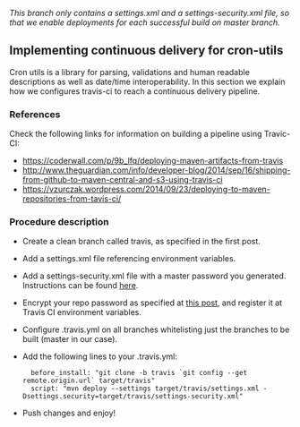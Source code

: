 *This branch only contains a settings.xml and a settings-security.xml file, so that we enable deployments for each successful build on master branch.*

## Implementing continuous delivery for cron-utils
Cron utils is a library for parsing, validations and human readable descriptions as well as date/time interoperability.
In this section we explain how we configures travis-ci to reach a continuous delivery pipeline.


### References
Check the following links for information on building a pipeline using Travic-CI:
* https://coderwall.com/p/9b_lfq/deploying-maven-artifacts-from-travis
* http://www.theguardian.com/info/developer-blog/2014/sep/16/shipping-from-github-to-maven-central-and-s3-using-travis-ci
* https://vzurczak.wordpress.com/2014/09/23/deploying-to-maven-repositories-from-tavis-ci/


### Procedure description
* Create a clean branch called travis, as specified in the first post.
* Add a settings.xml file referencing environment variables.
* Add a settings-security.xml file with a master password you generated. Instructions can be found [here](https://maven.apache.org/guides/mini/guide-encryption.html).
* Encrypt your repo password as specified at [this post](https://maven.apache.org/guides/mini/guide-encryption.html), and register it at Travis CI environment variables.
* Configure .travis.yml on all branches whitelisting just the branches to be built (master in our case).
* Add the following lines to your .travis.yml:

        before_install: "git clone -b travis `git config --get remote.origin.url` target/travis"
        script: "mvn deploy --settings target/travis/settings.xml -Dsettings.security=target/travis/settings-security.xml"

* Push changes and enjoy!
